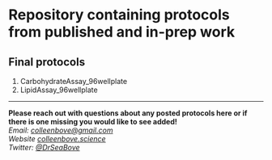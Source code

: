 # Repository containing protocols from published and in-prep work

## Final protocols
1. CarbohydrateAssay_96wellplate
2. LipidAssay_96wellplate
  
  
  
---
**Please reach out with questions about any posted protocols here or if there is one missing you would like to see added!**  
*Email: colleenbove@gmail.com*  
*Website [colleenbove.science](http://colleenbove.science)*  
*Twitter: [@DrSeaBove](https://twitter.com/DrSeaBove)*
